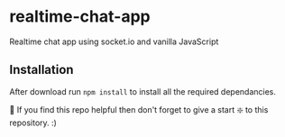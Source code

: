 # realtime-chat-app
Realtime chat app using socket.io and vanilla JavaScript


## Installation 
After download  run `npm install` to install all the required dependancies.

🙏 If you find this repo helpful then don't forget to give a start ❇️ to this repository. :)
